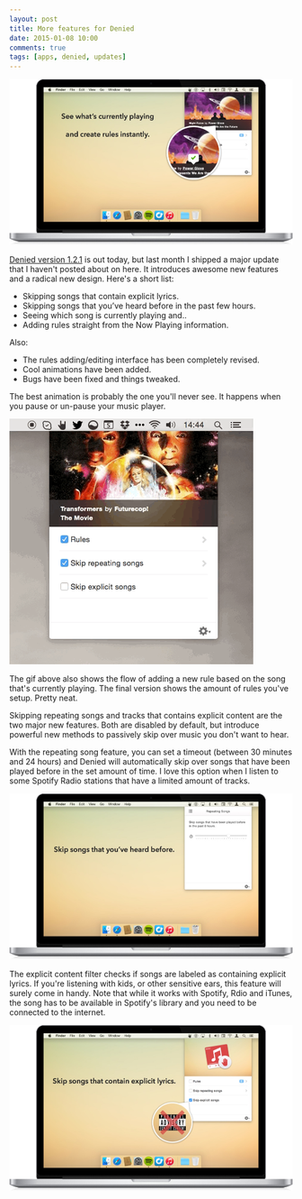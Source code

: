 ```yaml
---
layout: post
title: More features for Denied
date: 2015-01-08 10:00
comments: true
tags: [apps, denied, updates]
---
```


![Add songs from the Now Playing info](/assets/img/old/content/denied-macbook-now-playing-with-caption.jpg)

[Denied version 1.2.1](http://www.getdenied.com) is out today, but last month I shipped a major update that I haven't posted about on here. It introduces awesome new features and a radical new design. Here's a short list:

* Skipping songs that contain explicit lyrics.
* Skipping songs that you’ve heard before in the past few hours.
* Seeing which song is currently playing and..
* Adding rules straight from the Now Playing information.

Also:

* The rules adding/editing interface has been completely revised.
* Cool animations have been added.
* Bugs have been fixed and things tweaked.

<!-- more -->

The best animation is probably the one you'll never see. It happens when you pause or un-pause your music player.

![Animations in the latest build of Denied](/assets/img/old/content/denied-animation-experiment.gif)

The gif above also shows the flow of adding a new rule based on the song that's currently playing. The final version shows the amount of rules you've setup. Pretty neat.

Skipping repeating songs and tracks that contains explicit content are the two major new features. Both are disabled by default, but introduce powerful new methods to passively skip over music you don't want to hear.

With the repeating song feature, you can set a timeout (between 30 minutes and 24 hours) and Denied will automatically skip over songs that have been played before in the set amount of time. I love this option when I listen to some Spotify Radio stations that have a limited amount of tracks.

![Automatically skip repeating songs](/assets/img/old/content/denied-macbook-skip-repeating-with-caption.jpg)

The explicit content filter checks if songs are labeled as containing explicit lyrics. If you're listening with kids, or other sensitive ears, this feature will surely come in handy. Note that while it works with Spotify, Rdio and iTunes, the song has to be available in Spotify's library and you need to be connected to the internet.

![Automatically skip explicit songs](/assets/img/old/content/denied-macbook-skip-explicit-with-caption.jpg)

